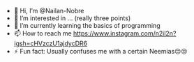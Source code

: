 - 👋 Hi, I’m @Nailan-Nobre
- 👀 I’m interested in ... (really three points)
- 🌱 I’m currently learning the basics of programming
- 📫 How to reach me https://www.instagram.com/n2il2n?igsh=cHVzczU1ajdycDR6
- ⚡ Fun fact: Usually confuses me with a certain Neemias😔😒

<!---
Nailan-Nobre/Nailan-Nobre is a ✨ special ✨ repository because its `README.md` (this file) appears on your GitHub profile.
You can click the Preview link to take a look at your changes.
--->
